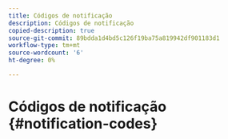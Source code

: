 ```yaml
---
title: Códigos de notificação
description: Códigos de notificação
copied-description: true
source-git-commit: 89bdda1d4bd5c126f19ba75a819942df901183d1
workflow-type: tm+mt
source-wordcount: '6'
ht-degree: 0%

---
```



# Códigos de notificação {#notification-codes}
